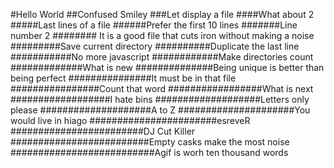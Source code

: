 #Hello World
##Confused Smiley
###Let display a file
####What about 2
#####Last lines of a file
######Prefer the first 10 lines
#######Line number 2
######## It is a good file that cuts iron without making a noise
#########Save current directory
##########Duplicate the last line
###########No more javascript
############Make directories count
#############What is new
##############Being unique is better than being perfect
###############It must be in that file
################Count that word
#################What is next
##################I hate bins
###################Letters only please
####################A to Z
#####################You would live in hiago
#######################esreveR
########################DJ Cut Killer
#########################Empty casks make the most noise
##########################Agif is worh ten thousand words

